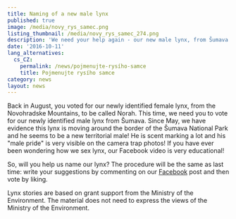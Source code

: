 ```yaml
---
title: Naming of a new male lynx
published: true
image: /media/novy_rys_samec.png
listing_thumbnail: /media/novy_rys_samec_274.png
description: 'We need your help again - our new male lynx, from Šumava needs a name!'
date: '2016-10-11'
lang_alternatives:
  cs_CZ:
    permalink: /news/pojmenujte-rysího-samce
    title: Pojmenujte rysího samce
category: news
layout: news
---
```

Back in August, you voted for our newly identified female lynx, from the Novohradske Mountains, to be called Norah. This time, we need you to vote for our newly identified male lynx from Šumava. Since May, we have evidence this lynx is moving around the border of the Šumava National Park and he seems to be a new territorial male! He is scent marking a lot and his "male pride" is very visible on the camera trap photos! If you have ever been wondering how we sex lynx, our Facebook video is very educational!

So, will you help us name our lynx? The procedure will be the same as last time: write your suggestions by commenting on our [Facebook](http://bit.ly/alkawildlifeFB) post and then vote by liking.

Lynx stories are based on grant support from the Ministry of the Environment. The material does not need to express the views of the Ministry of the Environment.
